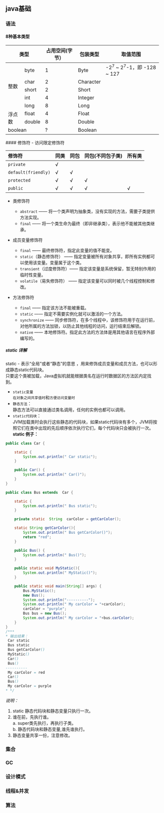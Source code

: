 ## java基础
### 语法

#### 8种基本类型
<table>
  <thead>
    <tr>
      <th colspan="2">类型</th><th>占用空间(字节）</th><th>包装类型</th><th>取值范围</th>
    </tr>
  </thead>
  <tbody>
    <tr>
      <td rowspan="5">整数</td> <td>byte</td><td>1</td><td>Byte</td><td>-2<sup>7</sup> ~ 2<sup>7</sup>-1，即 -128 ~ 127</td>
    </tr>
    <tr>
      <td>char</td><td>2</td><td>Character</td><td></td>
    </tr>
    <tr>
      <td>short</td><td>2</td><td>Short</td><td></td>
    </tr>
    <tr>
      <td>int</td><td>4</td><td>Integer</td><td></td>
    </tr>
    <tr>
      <td>long</td><td>8</td><td>Long</td><td></td>
    </tr>
    <tr>
      <td rowspan="2">浮点数</td><td>float</td><td>4</td><td>Float</td><td></td>
    </tr>
    <tr>
      <td>double</td><td>8</td><td>Double</td><td></td>
    </tr>
    <tr>
      <td colspan="2">boolean</td><td>?</td><td>Boolean</td><td></td>
    </tr>
  </tbody>
</table>
#### 修饰符
- 访问限定修饰符

|修饰符        | 同类  |同包   |同包(不同包子类)|所有类|
| :----       | :--- | :---- |:---   |:---- | 
| `private`   |   √  |       |       |       | 
| `default(friendly)`   |   √  |    √  |       |       |  
| `protected` |   √  |    √  |    √  |       | 
| `public`    |   √  |    √  |    √  |    √  |

- 类修饰符

  - `abstract`  —— 将一个类声明为抽象类，没有实现的方法，需要子类提供方法实现。
  - `final`     —— 将一个类生命为最终（即非继承类），表示他不能被其他类继承。

- 成员变量修饰符

  - `final` —— 最终修饰符，指定此变量的值不能变。
  - `static`（静态修饰符）   —— 指定变量被所有对象共享，即所有实例都可以使用该变量。变量属于这个类。
  - `transient`（过度修饰符）—— 指定该变量是系统保留，暂无特别作用的临时性变量。
  - `volatile`（易失修饰符） —— 指定该变量可以同时被几个线程控制和修改。

- 方法修饰符 

  - `final` —— 指定该方法不能被重载。
  - `static` —— 指定不需要实例化就可以激活的一个方法。
  - `synchronize` —— 同步修饰符，在多个线程中，该修饰符用于在运行前，对他所属的方法加锁，以防止其他线程的访问，运行结束后解锁。
  - `native` —— 本地修饰符。指定此方法的方法体是用其他语言在程序外部编写的。

##### static 详解
   static -  表示“全局”或者“静态”的意思 ，用来修饰成员变量和成员方法，也可以形成静态static代码块。<br>
   只要这个类被加载，Java虚拟机就能根据类名在运行时数据区的方法区内定找到。   
  - `static变量`<br> `在对象之间共享值时`和`方便访问变量时`
  - `静态方法`：<br> 静态方法可以直接通过类名调用，任何的实例也都可以调用。
  - `static代码块`：<br>
    JVM加载类时会执行这些静态的代码块，如果static代码块有多个，JVM将按照它们在类中出现的先后顺序依次执行它们，每个代码块只会被执行一次。<br>
**static 例子：**<br>

```java
public class Car {

    static {
        System.out.println(" Car static");
    }

    public Car() {
        System.out.println(" Car()");
    }
}

public class Bus extends  Car {

    static {
        System.out.println(" Bus static");
    }

    private static  String  carColor = getCarColor();

    static String getCarColor(){
        System.out.println(" Bus getCarColor()");
        return "red";
    }

    public Bus() {
        System.out.println(" Bus()");
    }

    public static void MyStatic(){
        System.out.println(" MyStatic()");
    }

    public static void main(String[] args) {
        Bus.MyStatic();
        new Bus();
        System.out.println("----------");
        System.out.println(" My carColor = "+carColor);
        carColor = "purple";
        Bus bus = new Bus();
        System.out.println(" My carColor = "+bus.carColor);
    }
}
/***
* 输出结果：
 Car static
 Bus static
 Bus getCarColor()
 MyStatic()
 Car()
 Bus()
----------
 My carColor = red
 Car()
 Bus()
 My carColor = purple
* */
```
 _说明：_  
  1. static 静态代码块和静态变量只执行一次。
  2. 谁在前，先执行谁。<br>
     a. super类先执行，再执行子类。<br>
     b. 静态代码块和静态变量,谁先谁执行。
  3. 静态变量共享一份，注意修改。   
  
### 集合

### GC

### 设计模式

### 线程&并发

### 算法